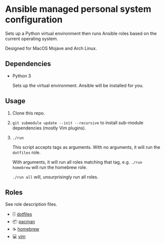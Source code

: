 # Ansible managed personal system configuration

Sets up a Python virtual environment then runs Ansible roles based on the current operating system.

Designed for MacOS Mojave and Arch Linux.

## Dependencies

- Python 3

    Sets up the virtual environment. Ansible will be installed for you.

## Usage

1. Clone this repo.

1. `git submodule update --init --recursive` to install sub-module dependencies (mostly Vim plugins).

1. `./run`

    This script accepts tags as arguments. With no arguments, it will run the `dotfiles` role.

    With arguments, it will run all roles matching that tag, e.g. `./run homebrew` will run the homebrew role.

    `./run all` will, unsurprisingly run all roles.

## Roles

See role description files.

- :file_cabinet: [dotfiles](./roles/dotfiles/description)
- :package:      [pacman](./roles/pacman/description)
- :coffee:          [homebrew](./roles/homebrew/description)
- :computer:     [vim](./roles/vim/description)
